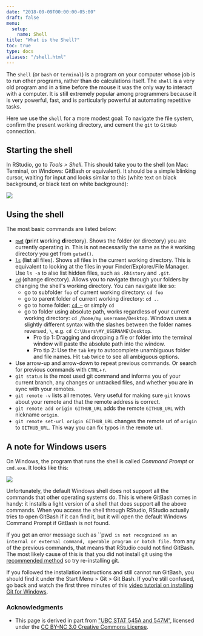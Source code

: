 ```yaml
---
date: "2018-09-09T00:00:00-05:00"
draft: false
menu:
  setup:
    name: Shell
title: "What is the Shell?"
toc: true
type: docs
aliases: "/shell.html"
---
```




The `shell` (or `bash` or `terminal`) is a program on your computer whose job is to run other programs, rather than do calculations itself. The `shell` is a very old program and in a time before the mouse it was the only way to interact with a computer. It is still extremely popular among programmers because it is very powerful, fast, and is particularly powerful at automating repetitive tasks.

Here we use the `shell` for a more modest goal: To navigate the file system, confirm the present working directory, and cement the `git` to `GitHub` connection.

## Starting the shell

In RStudio, go to *Tools > Shell*. This should take you to the shell (on Mac: Terminal, on Windows: GitBash or equivalent). It should be a simple blinking cursor, waiting for input and looks similar to this (white text on black background, or black text on white background):

![](https://upload.wikimedia.org/wikipedia/commons/thumb/e/e7/Bash_screenshot.png/440px-Bash_screenshot.png)

## Using the shell

The most basic commands are listed below:

* [`pwd`](https://en.wikipedia.org/wiki/Pwd) (**p**rint **w**orking **d**irectory). Shows the folder (or directory) you are currently operating in. This is not necessarily the same as the `R` working directory you get from `getwd()`.
* [`ls`](https://en.wikipedia.org/wiki/Ls) (**l**i**s**t all files). Shows all files in the current working directory. This is equivalent to looking at the files in your Finder/Explorer/File Manager. Use `ls -a` to also list hidden files, such as `.Rhistory` and `.git`.
* [`cd`](https://en.wikipedia.org/wiki/Cd_(command)) (**c**hange **d**irectory). Allows you to navigate through your folders by changing the shell's working directory. You can navigate like so:
    * go to subfolder `foo` of current working directory: `cd foo`
    * go to parent folder of current working directory: `cd ..`
    * go to home folder: [`cd ~`](http://tilde.club/~ford/tildepoint.jpg) or simply `cd`
    * go to folder using absolute path, works regardless of your current working directory: `cd /home/my_username/Desktop`. Windows uses a slightly different syntax with the slashes between the folder names reversed, `\`, e.g. `cd C:\Users\MY_USERNAME\Desktop`.
      * Pro tip 1: Dragging and dropping a file or folder into the terminal window will paste the absolute path into the window.
      * Pro tip 2: Use the `tab` key to autocomplete unambiguous folder and file names. Hit `tab` twice to see all ambiguous options.
* Use arrow-up and arrow-down to repeat previous commands. Or search for previous commands with `CTRL`+`r`.
* `git status` is the most used git command and informs you of your current branch,  any changes or untracked files, and whether you are in sync with your remotes.
* `git remote -v` lists all remotes. Very useful for making sure `git` knows about your remote and that the remote address is correct.
* `git remote add origin GITHUB_URL` adds the remote `GITHUB_URL` with nickname `origin`.
* `git remote set-url origin GITHUB_URL` changes the remote url of `origin` to `GITHUB_URL`. This way you can fix typos in the remote url.

## A note for Windows users

On Windows, the program that runs the shell is called *Command Prompt* or `cmd.exe`. It looks like this:

![](https://upload.wikimedia.org/wikipedia/commons/b/b3/Command_Prompt_on_Windows_10_RTM.png)

Unfortunately, the default Windows shell does not support all the commands that other operating systems do. This is where GitBash comes in handy: it installs a light version of a shell that does support all the above commands. When you access the shell through RStudio, RStudio actually tries to open GitBash if it can find it, but it will open the default Windows Command Prompt if GitBash is not found.

If you get an error message such as ``pwd` is not recognized as an internal or external command, operable program or batch file.` from any of the previous commands, that means that RStudio could not find GitBash. The most likely cause of this is that you did not install git using the [recommended method](/setup/git/) so try re-installing git.

If you followed the installation instructions and still cannot run GitBash, you should find it under the Start Menu > Git > Git Bash. If you're still confused, go back and watch the first three minutes of this [video tutorial on installing Git for Windows](https://www.youtube.com/watch?v=339AEqk9c-8).

### Acknowledgments


* This page is derived in part from ["UBC STAT 545A and 547M"](http://stat545.com), licensed under the [CC BY-NC 3.0 Creative Commons License](https://creativecommons.org/licenses/by-nc/3.0/).
